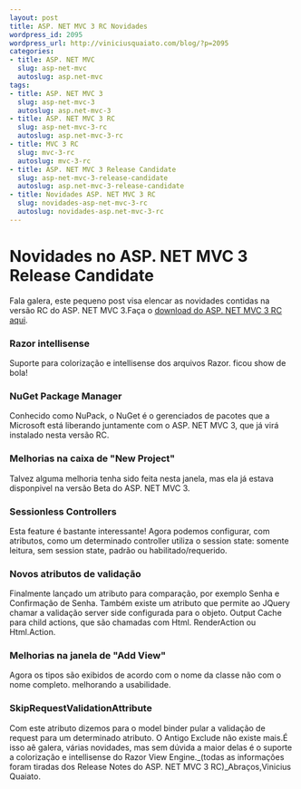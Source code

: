 ```yaml
--- 
layout: post
title: ASP. NET MVC 3 RC Novidades
wordpress_id: 2095
wordpress_url: http://viniciusquaiato.com/blog/?p=2095
categories: 
- title: ASP. NET MVC
  slug: asp-net-mvc
  autoslug: asp.net-mvc
tags: 
- title: ASP. NET MVC 3
  slug: asp-net-mvc-3
  autoslug: asp.net-mvc-3
- title: ASP. NET MVC 3 RC
  slug: asp-net-mvc-3-rc
  autoslug: asp.net-mvc-3-rc
- title: MVC 3 RC
  slug: mvc-3-rc
  autoslug: mvc-3-rc
- title: ASP. NET MVC 3 Release Candidate
  slug: asp-net-mvc-3-release-candidate
  autoslug: asp.net-mvc-3-release-candidate
- title: Novidades ASP. NET MVC 3 RC
  slug: novidades-asp-net-mvc-3-rc
  autoslug: novidades-asp.net-mvc-3-rc
---
```

# Novidades no ASP. NET MVC 3 Release Candidate
Fala galera, este pequeno post visa elencar as novidades contidas na versão RC do ASP. NET MVC 3.Faça o [download do ASP. NET MVC 3 RC aqui](http://viniciusquaiato.com/blog/asp-net-mvc-3-rc-download/).

### Razor intellisense
Suporte para colorização e intellisense dos arquivos Razor. ficou show de bola!

### NuGet Package Manager
Conhecido como NuPack, o NuGet é o gerenciados de pacotes que a Microsoft está liberando juntamente com o ASP. NET MVC 3, que já virá instalado nesta versão RC.

### Melhorias na caixa de "New Project"
Talvez alguma melhoria tenha sido feita nesta janela, mas ela já estava disponpivel na versão Beta do ASP. NET MVC 3.

### Sessionless Controllers
Esta feature é bastante interessante! Agora podemos configurar, com atributos, como um determinado controller utiliza o session state: somente leitura, sem session state, padrão ou habilitado/requerido.

### Novos atributos de validação
Finalmente lançado um atributo para comparação, por exemplo Senha e Confirmação de Senha. Também existe um atributo que permite ao JQuery chamar a validação server side configurada para o objeto. Output Cache para child actions, que são chamadas com Html. RenderAction ou Html.Action.

### Melhorias na janela de "Add View"
Agora os tipos são exibidos de acordo com o nome da classe não com o nome completo. melhorando a usabilidade.

### SkipRequestValidationAttribute
Com este atributo dizemos para o model binder pular a validação de request para um determinado atributo. O Antigo Exclude não existe mais.É isso aê galera, várias novidades, mas sem dúvida a maior delas é o suporte a colorização e intellisense do Razor View Engine._(todas as informações foram tiradas dos Release Notes do ASP. NET MVC 3 RC)_Abraços,Vinicius Quaiato.
